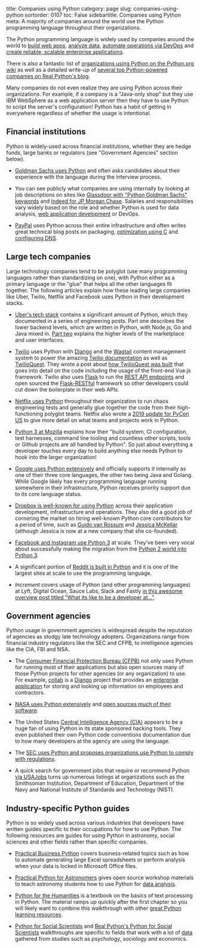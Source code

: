 title: Companies using Python
category: page
slug: companies-using-python
sortorder: 0107
toc: False
sidebartitle: Companies using Python
meta: A majority of companies around the world use the Python programming language throughout their organizations.


The Python programming language is widely used by companies around the world 
to [build web apps](/web-development.html), [analyze data](/data.html),
[automate operations via DevOps](/devops.html) and 
[create reliable, scalable enterprise applications](/enterprise-python.html).

There is also a fantastic list of 
[organizations using Python on the Python.org wiki](https://wiki.python.org/moin/OrganizationsUsingPython#Games)
as well as a detailed write-up of 
[several top Python-powered companies on Real Python's blog](https://realpython.com/world-class-companies-using-python/).

Many companies do not even realize they are using Python across their
organizations. For example, if a company is a "Java-only shop" but they
use IBM WebSphere as a web application server then they have to use
Python to script the server's configuration! Python has a habit of getting
in everywhere regardless of whether the usage is intentional.


## Financial institutions
Python is widely-used across financial institutions, whether they are
hedge funds, large banks or regulators (see "Government Agencies" section
below).

* [Goldman Sachs uses Python](https://www.quora.com/Why-does-Goldman-Sachs-ask-for-Python-language-as-a-skill-during-the-interview-for-an-analyst-role)
  and often asks candidates about their experience with the language
  during the interview process. 

* You can see publicly what companies are using internally by looking
  at job descriptions on sites like 
  [Glassdoor with "Python Goldman Sachs" keywords](https://www.glassdoor.com/Jobs/Goldman-Sachs-python-Jobs-EI_IE2800.0,13_KO14,20.htm)
  and
  [Indeed for JP Morgan Chase](https://www.indeed.com/cmp/JPMorgan-Chase/salaries/Python-Developer).
  Salaries and responsibilities vary widely based on the role and whether
  Python is used for data analysis, 
  [web application development](/web-development.html) or DevOps.

* [PayPal](https://www.paypal-engineering.com/2016/09/07/python-packaging-at-paypal/)
  uses Python across their entire infrastructure and often writes great
  technical blog posts on packaging, 
  [optimization using C](https://www.paypal-engineering.com/2016/09/22/python-by-the-c-side/) 
  and [configuring DNS](https://www.paypal-engineering.com/2015/12/16/enterprise-overhaul-resolving-dns/).


## Large tech companies
Large technology companies tend to be polyglot (use many programming 
languages rather than standardizing on one), with Python either as a
primary language or the "glue" that helps all the other languages fit
together. The following articles explain how these leading large companies 
like Uber, Twilio, Netflix and Facebook uses Python in their development 
stacks.

* [Uber's tech stack](https://eng.uber.com/tech-stack-part-one/) contains
  a significant amount of Python, which they documented in a series of 
  engineering posts. Part one describes the lower backend levels, which are 
  written in Python, with Node.js, Go and Java mixed in. 
  [Part two](https://eng.uber.com/tech-stack-part-two/) explains the higher
  levels of the marketplace and user interfaces.

* [Twilio](https://www.twilio.com/) uses Python with [Django](/django.html)
  and the [Wagtail](https://wagtail.io/) content management system to power
  the amazing [Twilio documentation](https://www.twilio.com/) as well as
  [TwilioQuest](https://www.twilio.com/quest). They wrote a post about
  [how TwilioQuest was built](https://www.twilio.com/blog/2017/11/building-twilioquest-with-twilio-sync-django-and-vue-js.html) 
  that goes into detail on the code including the usage of the front-end 
  Vue.js framework. Twilio also uses [Flask](/flask.html) to run the 
  [REST API endpoints](https://www.twilio.com/docs/usage/api) and open sourced
  the [Flask-RESTful](https://github.com/flask-restful/flask-restful) 
  framework so other developers could cut down the boilerplate in their
  web APIs.

* [Netflix uses Python](https://talkpython.fm/episodes/show/16/python-at-netflix) 
  throughout their organization to run chaos engineering tests and generally
  glue together the code from their high-functioning polyglot teams. Netflix
  also wrote a 
  [2019 update for PyCon US](https://medium.com/netflix-techblog/python-at-netflix-bba45dae649e)
  to give more detail on what teams and projects work in Python.

* [Python 3 at Mozilla](https://ahal.ca/blog/2019/python-3-at-mozilla/)
  explains how their "build system, CI configuration, test harnesses, 
  command line tooling and countless other scripts, tools or Github projects 
  are all handled by Python". So just about everything a developer touches
  every day to build anything else needs Python to hook into the larger
  organization!

* [Google uses Python extensively](https://stackoverflow.com/questions/2560310/heavy-usage-of-python-at-google)
  and officially supports it internally as one of their three core languages,
  the other two being Java and Golang. While Google likely has every 
  programming language running somewhere in their infrastructure, Python 
  receives priority support due to its core language status.

* [Dropbox is well-known for using Python](https://techcrunch.com/2013/07/11/how-did-dropbox-scale-to-175m-users-a-former-engineer-details-the-early-days/)
  across their application development, infrastructure and operations. They
  also did a good job of cornering the market on hiring well-known Python 
  core contributors for a period of time, such as 
  [Guido van Rossum](https://blogs.dropbox.com/tech/2012/12/welcome-guido/) 
  and 
  [Jessica McKellar](https://opensource.com/business/16/7/red-hat-women-open-source-award-winner-jessica-mckellar) 
  (although Jessica is now at a new company that she co-founded). 

* [Facebook and Instagram use Python 3](https://thenewstack.io/instagram-makes-smooth-move-python-3/)
  at scale. They've been very vocal about successfully making the migration 
  from the [Python 2 world into Python 3](/python-2-or-3.html).

* A significant portion of [Reddit is built in Python](https://github.com/reddit?language=python)
  and it is one of the largest sites at scale to use the programming language.

* *Increment* covers usage of Python (and other programming languages) at
  Lyft, Digital Ocean, Sauce Labs, Slack and Fastly 
  [in this awesome overview post titled "What its like to be a developer at..."](https://increment.com/development/what-its-like-to-be-a-developer-at/).


## Government agencies
Python usage in government agencies is widespread despite the reputation of
agencies as stodgy late technology adopters. Organizations range from 
financial industry regulators like the SEC and CFPB, to intelligence agencies
like the CIA, FBI and NSA.

* The [Consumer Financial Protection Bureau (CFPB)](https://github.com/cfpb) 
  not only uses Python for running most of their applications but also open 
  sources many of those Python projects for other agencies (or any 
  organization) to use. For example, [collab](https://github.com/cfpb/collab)
  is a [Django](/django.html) project that provides an 
  [enterprise application](/enterprise-python.html) for storing and looking 
  up information on employees and contractors.

* [NASA uses Python extensively](https://www.python.org/about/success/usa/)
  and [open sources much of their software](https://code.nasa.gov/).

* The United States 
  [Central Intelligence Agency (CIA)](https://www.reddit.com/r/Python/comments/5y2boe/cia_uses_python_a_lot/)
  appears to be a huge fan of using Python in its state sponsored hacking 
  tools. They even published their own Python code conventions 
  documentation due to how many developers at the agency are using the
  language.

* The 
  [SEC uses Python and proposes organizations use Python to comply with regulations](http://jsdelfino.blogspot.com/2010/05/security-exchange-commission-python.html).

* A quick search for government jobs that require or recommend Python 
  [via USAJobs](https://www.usajobs.gov/Search/Results?k=python)
  turns up numerous listings at organizations such as the Smithsonian
  Institution, Department of Education, Department of the Navy and 
  National Institute of Standards and Technology (NIST).


## Industry-specific Python guides
Python is so widely used across various industries that developers have
written guides specific to their occupations for how to use Python. The
following resources are guides for using Python in astronomy, social
sciences and other fields rather than specific companies.

* [Practical Business Python](http://pbpython.com/) covers business-related
  topics such as how to automate generating large Excel spreadsheets or 
  perform analysis when your data is locked in Microsoft Office files.

* [Practical Python for Astronomers](https://python4astronomers.github.io/)
  gives open source workshop materials to teach astronomy students how to
  use Python for [data analysis](/data-analysis.html).

* [Python for the Humanities](http://fbkarsdorp.github.io/python-course/) is a
  textbook on the basics of text processing in Python. The material ramps 
  up quickly after the first chapter so you will likely want to combine 
  this walkthrough with other 
  [great Python learning resources](/best-python-resources.html).

* [Python for Social Scientists](http://www-rohan.sdsu.edu/~gawron/python_for_ss/)
  and 
  [Real Python's Python for Social Scientists](https://realpython.com/python-for-social-scientists/)
  walkthroughs are specific to fields that work with a lot of 
  [data](/data.html) gathered from studies such as psychology, sociology
  and economics.
